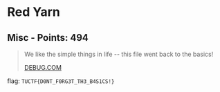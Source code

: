 # Red Yarn

## Misc - Points: 494

> We like the simple things in life -- this file went back to the basics!
>
> [DEBUG.COM](DEBUG.COM)
>

flag: `TUCTF{D0NT_F0RG3T_TH3_B4S1CS!}`